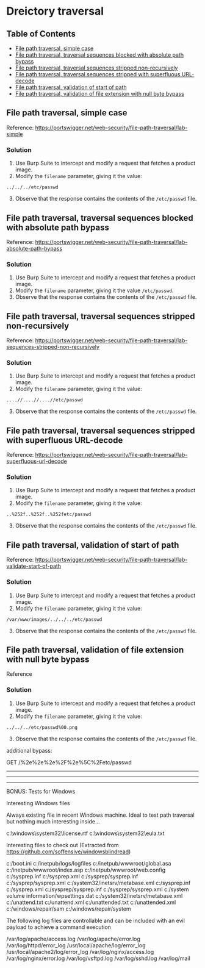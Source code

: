 <!-- omit in toc -->
# Dreictory traversal

<!-- omit in toc -->
## Table of Contents

- [File path traversal, simple case](#file-path-traversal-simple-case)
- [File path traversal, traversal sequences blocked with absolute path bypass](#file-path-traversal-traversal-sequences-blocked-with-absolute-path-bypass)
- [File path traversal, traversal sequences stripped non-recursively](#file-path-traversal-traversal-sequences-stripped-non-recursively)
- [File path traversal, traversal sequences stripped with superfluous URL-decode](#file-path-traversal-traversal-sequences-stripped-with-superfluous-url-decode)
- [File path traversal, validation of start of path](#file-path-traversal-validation-of-start-of-path)
- [File path traversal, validation of file extension with null byte bypass](#file-path-traversal-validation-of-file-extension-with-null-byte-bypass)

## File path traversal, simple case
Reference: https://portswigger.net/web-security/file-path-traversal/lab-simple

<!-- omit in toc -->
### Solution
1. Use Burp Suite to intercept and modify a request that fetches a product image.
2. Modify the ``filename`` parameter, giving it the value:
```
../../../etc/passwd
```
3. Observe that the response contains the contents of the ``/etc/passwd`` file.

## File path traversal, traversal sequences blocked with absolute path bypass
Reference: https://portswigger.net/web-security/file-path-traversal/lab-absolute-path-bypass

<!-- omit in toc -->
### Solution
1. Use Burp Suite to intercept and modify a request that fetches a product image.
2. Modify the ``filename`` parameter, giving it the value ``/etc/passwd``.
3. Observe that the response contains the contents of the ``/etc/passwd`` file.

## File path traversal, traversal sequences stripped non-recursively
Reference: https://portswigger.net/web-security/file-path-traversal/lab-sequences-stripped-non-recursively

<!-- omit in toc -->
### Solution
1. Use Burp Suite to intercept and modify a request that fetches a product image.
2. Modify the ``filename`` parameter, giving it the value:
```
....//....//....//etc/passwd
```
3. Observe that the response contains the contents of the ``/etc/passwd`` file.

## File path traversal, traversal sequences stripped with superfluous URL-decode
Reference: https://portswigger.net/web-security/file-path-traversal/lab-superfluous-url-decode

<!-- omit in toc -->
### Solution
1. Use Burp Suite to intercept and modify a request that fetches a product image.
2. Modify the ``filename`` parameter, giving it the value:
```
..%252f..%252f..%252fetc/passwd
```
3. Observe that the response contains the contents of the ``/etc/passwd`` file.

## File path traversal, validation of start of path
Reference: https://portswigger.net/web-security/file-path-traversal/lab-validate-start-of-path

<!-- omit in toc -->
### Solution
1. Use Burp Suite to intercept and modify a request that fetches a product image.
2. Modify the ``filename`` parameter, giving it the value:
```
/var/www/images/../../../etc/passwd
```
3. Observe that the response contains the contents of the ``/etc/passwd`` file.

## File path traversal, validation of file extension with null byte bypass
Reference

<!-- omit in toc -->
### Solution
1. Use Burp Suite to intercept and modify a request that fetches a product image.
2. Modify the ``filename`` parameter, giving it the value:
```
../../../etc/passwd%00.png
```
3. Observe that the response contains the contents of the ``/etc/passwd`` file.

additional bypass:

GET /%2e%2e%2e%2F%2e%5C%2Fetc/passwd


----------------------------------------------------------------------------------------
----------------------------------------------------------------------------------------
----------------------------------------------------------------------------------------
BONUS: Tests for Windows

Interesting Windows files

Always existing file in recent Windows machine. Ideal to test path traversal but nothing much interesting inside...

c:\windows\system32\license.rtf
c:\windows\system32\eula.txt

Interesting files to check out (Extracted from https://github.com/soffensive/windowsblindread)

c:/boot.ini
c:/inetpub/logs/logfiles
c:/inetpub/wwwroot/global.asa
c:/inetpub/wwwroot/index.asp
c:/inetpub/wwwroot/web.config
c:/sysprep.inf
c:/sysprep.xml
c:/sysprep/sysprep.inf
c:/sysprep/sysprep.xml
c:/system32/inetsrv/metabase.xml
c:/sysprep.inf
c:/sysprep.xml
c:/sysprep/sysprep.inf
c:/sysprep/sysprep.xml
c:/system volume information/wpsettings.dat
c:/system32/inetsrv/metabase.xml
c:/unattend.txt
c:/unattend.xml
c:/unattended.txt
c:/unattended.xml
c:/windows/repair/sam
c:/windows/repair/system

The following log files are controllable and can be included with an evil payload to achieve a command execution

/var/log/apache/access.log
/var/log/apache/error.log
/var/log/httpd/error_log
/usr/local/apache/log/error_log
/usr/local/apache2/log/error_log
/var/log/nginx/access.log
/var/log/nginx/error.log
/var/log/vsftpd.log
/var/log/sshd.log
/var/log/mail